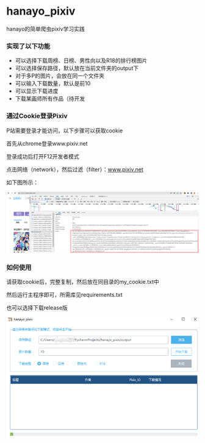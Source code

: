 # hanayo_pixiv
hanayo的简单爬虫pixiv学习实践

### 实现了以下功能

- 可以选择下载周榜、日榜、男性向以及R18的排行榜图片
- 可以选择保存路径，默认放在当前文件夹的output下
- 对于多P的图片，会放在同一个文件夹
- 可以输入下载数量，默认是前10
- 可以显示下载进度
- 下载某画师所有作品（待开发


### 通过Cookie登录Pixiv

P站需要登录才能访问，以下步骤可以获取cookie

首先从chrome登录www.pixiv.net

登录成功后打开F12开发者模式

点击网络（network），然后过滤（filter）：www.pixiv.net

如下图所示：

<p align="center">
  <img src="static/get_cookie.png" alt="如何获取cookie" width=800 />
</p>


### 如何使用
请获取cookie后，完整复制，然后放在同目录的my_cookie.txt中

然后运行主程序即可，所需库见requirements.txt

也可以选择下载release版

<p align="center">
  <img src="static/main_page.png" alt="程序主界面" width=600 />
</p>